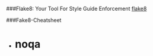 ###Flake8: Your Tool For Style Guide Enforcement
[flake8](https://flake8.pycqa.org/en/latest/)


###Fake8-Cheatsheet
- # noqa